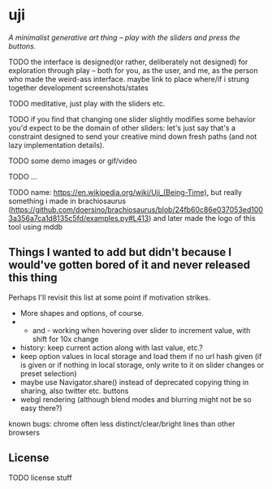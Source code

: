 # uji

*A minimalist generative art thing – play with the sliders and press the buttons.*

TODO the interface is designed(or rather, deliberately not designed) for exploration through play – both for you, as the user, and me, as the person who made the weird-ass interface. maybe link to place where/if i strung together development screenshots/states

TODO meditative, just play with the sliders etc.

TODO if you find that changing one slider slightly modifies some behavior you'd expect to be the domain of other sliders: let's just say that's a constraint designed to send your creative mind down fresh paths (and not lazy implementation details).

TODO some demo images or gif/video

TODO ...

TODO name: https://en.wikipedia.org/wiki/Uji_(Being-Time), but really something i made in brachiosaurus (https://github.com/doersino/brachiosaurus/blob/24fb60c86e037053ed1003a356a7ca1d8135c5fd/examples.py#L413) and later made the logo of this tool using mddb

## Things I wanted to add but didn't because I would've gotten bored of it and never released this thing

Perhaps I'll revisit this list at some point if motivation strikes.

* More shapes and options, of course.
* + and - working when hovering over slider to increment value, with shift for 10x change
* history: keep current action along with last value, etc.?
* keep option values in local storage and load them if no url hash given (if is given or if nothing in local storage, only write to it on slider changes or preset selection)
* maybe use Navigator.share() instead of deprecated copying thing in sharing, also twitter etc. buttons
* webgl rendering (although blend modes and blurring might not be so easy there?)


known bugs: chrome often less distinct/clear/bright lines than other browsers


## License

TODO license stuff
